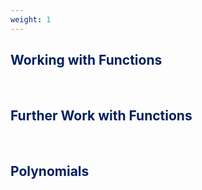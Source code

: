 ```yaml
---
weight: 1
---
```


## <span style="color:RGB(0,32,96"> Working with Functions </span> 
<br>

## <span style="color:RGB(0,32,96"> Further Work with Functions </span> 
<br>

## <span style="color:RGB(0,32,96"> Polynomials </span> 
<br>